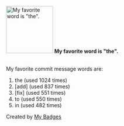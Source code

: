 <img src="https://my-badges.github.io/my-badges/favorite-word.png" alt="My favorite word is &quot;the&quot;." title="My favorite word is &quot;the&quot;." width="128">
<strong>My favorite word is &quot;the&quot;.</strong>
<br><br>

My favorite commit message words are:

1. the (used 1024 times)
2. [add] (used 837 times)
3. [fix] (used 551 times)
4. to (used 550 times)
5. in (used 482 times)


Created by <a href="https://github.com/my-badges/my-badges">My Badges</a>